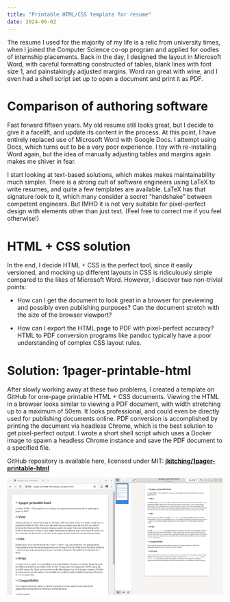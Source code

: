 ```yaml
---
title: "Printable HTML/CSS template for resume"
date: 2024-06-02
---
```


The resume I used for the majority of my life is a relic from university times, when I joined the Computer Science co-op program and applied for oodles of internship placements.  Back in the day, I designed the layout in Microsoft Word, with careful formatting constructed of tables, blank lines with font size 1, and painstakingly adjusted margins.  Word ran great with wine, and I even had a shell script set up to open a document and print it as PDF.

# Comparison of authoring software

Fast forward fifteen years.  My old resume still looks great, but I decide to give it a facelift, and update its content in the process.  At this point, I have entirely replaced use of Microsoft Word with Google Docs.  I attempt using Docs, which turns out to be a very poor experience.  I toy with re-installing Word again, but the idea of manually adjusting tables and margins again makes me shiver in fear.

I start looking at text-based solutions, which makes makes maintainability much simpler.  There is a strong cult of software engineers using LaTeX to write resumes, and quite a few templates are available.  LaTeX has that signature look to it, which many consider a secret "handshake" between competent engineers.  But IMHO it is not very suitable for pixel-perfect design with elements other than just text.  (Feel free to correct me if you feel otherwise!)

# HTML + CSS solution

In the end, I decide HTML + CSS is the perfect tool, since it easily versioned, and mocking up different layouts in CSS is ridiculously simple compared to the likes of Microsoft Word.  However, I discover two non-trivial points:

* How can I get the document to look great in a browser for previewing and possibly even publishing purposes?  Can the document stretch with the size of the browser viewport?

* How can I export the HTML page to PDF with pixel-perfect accuracy?  HTML to PDF conversion programs like pandoc typically have a poor understanding of complex CSS layout rules.

# Solution: 1pager-printable-html

After slowly working away at these two problems, I created a template on GitHub for one-page printable HTML + CSS documents.  Viewing the HTML in a browser looks similar to viewing a PDF document, with width stretching up to a maximum of 50em.  It looks professional, and could even be directly used for publishing documents online.  PDF conversion is accomplished by printing the document via headless Chrome, which is the best solution to get pixel-perfect output.  I wrote a short shell script which uses a Docker image to spawn a headless Chrome instance and save the PDF document to a specified file.

GitHub repository is available here, licensed under MIT: **[jkitching/1pager-printable-html](https://github.com/jkitching/1pager-printable-html)**

![Screenshot of 1pager template in browser next to printed PDF document](screenshot.png)
